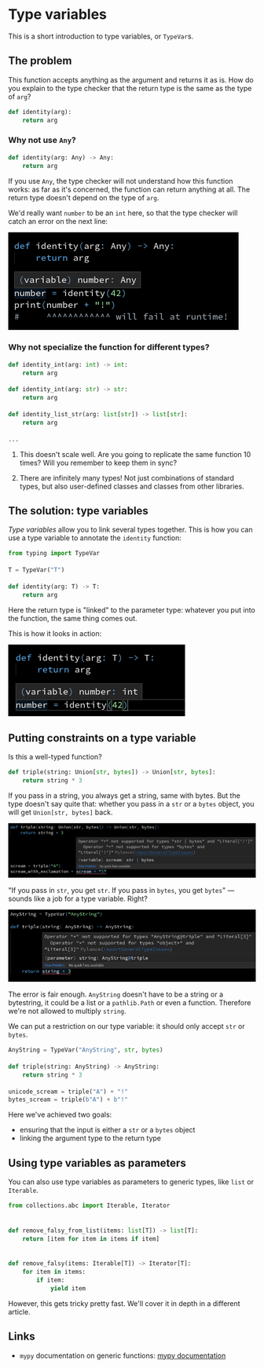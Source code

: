 # Type variables

This is a short introduction to type variables, or `TypeVar`s.


## The problem

This function accepts anything as the argument and returns it as is.
How do you explain to the type checker that the return type is the same as the type of `arg`?

```py
def identity(arg):
    return arg
```

### Why not use `Any`?
```py
def identity(arg: Any) -> Any:
    return arg
```
If you use `Any`, the type checker will not understand how this function works:
as far as it's concerned, the function can return anything at all.
The return type doesn't depend on the type of `arg`.

We'd really want `number` to be an `int` here, so that the type checker will catch an error on the next line:

![Type inference with naive annotation](why-not-any.png)

### Why not specialize the function for different types?

```py
def identity_int(arg: int) -> int:
    return arg

def identity_int(arg: str) -> str:
    return arg

def identity_list_str(arg: list[str]) -> list[str]:
    return arg

...
```

1. This doesn't scale well. Are you going to replicate the same function 10 times? Will you remember to keep them in sync?

2. There are infinitely many types! Not just combinations of standard types, but also user-defined classes and classes from other libraries.

## The solution: type variables

_Type variables_ allow you to link several types together.
This is how you can use a type variable to annotate the `identity` function:

```py
from typing import TypeVar

T = TypeVar("T")

def identity(arg: T) -> T:
    return arg
```

Here the return type is "linked" to the parameter type:
whatever you put into the function, the same thing comes out.

This is how it looks in action:

![Generic function demonstration](identity-typevar.png)


## Putting constraints on a type variable

Is this a well-typed function?

```py
def triple(string: Union[str, bytes]) -> Union[str, bytes]:
    return string * 3
```

If you pass in a string, you always get a string, same with bytes.
But the type doesn't say quite that: whether you pass in a `str` or a `bytes` object, you will
get `Union[str, bytes]` back.

![Error demonstration](bad-union.png)


"If you pass in `str`, you get `str`. If you pass in `bytes`, you get `bytes`"
&mdash; sounds like a job for a type variable. Right?

![Error demonstration](unbound-typevar-multiplication.png)

The error is fair enough. `AnyString` doesn't have to be a string or a bytestring,
it could be a list or a `pathlib.Path` or even a function.
Therefore we're not allowed to multiply `string`.

We can put a restriction on our type variable: it should only accept `str` or `bytes`.

```py
AnyString = TypeVar("AnyString", str, bytes)

def triple(string: AnyString) -> AnyString:
    return string * 3

unicode_scream = triple("A") + "!"
bytes_scream = triple(b"A") + b"!"
```

Here we've achieved two goals:

- ensuring that the input is either a `str` or a `bytes` object
- linking the argument type to the return type

## Using type variables as parameters

You can also use type variables as parameters to generic types, like `list` or `Iterable`.

```py
from collections.abc import Iterable, Iterator


def remove_falsy_from_list(items: list[T]) -> list[T]:
    return [item for item in items if item]


def remove_falsy(items: Iterable[T]) -> Iterator[T]:
    for item in items:
        if item:
            yield item
```


However, this gets tricky pretty fast. We'll cover it in depth in a different article.


## Links

- `mypy` documentation on generic functions: [mypy documentation](https://mypy.readthedocs.io/en/stable/generics.html#generic-functions)
